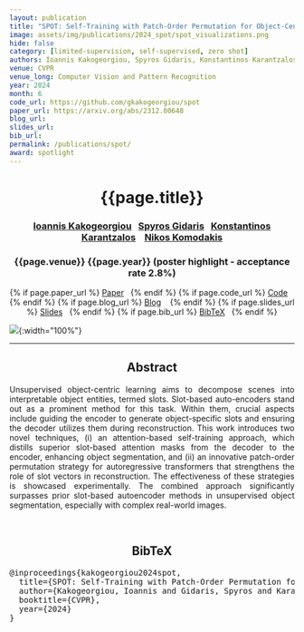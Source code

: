 ```yaml
---
layout: publication
title: "SPOT: Self-Training with Patch-Order Permutation for Object-Centric Learning with Autoregressive Transformers" 
image: assets/img/publications/2024_spot/spot_visualizations.png
hide: false
category: [limited-supervision, self-supervised, zero shot]
authors: Ioannis Kakogeorgiou, Spyros Gidaris, Konstantinos Karantzalos, and Nikos Komodakis
venue: CVPR
venue_long: Computer Vision and Pattern Recognition
year: 2024
month: 6
code_url: https://github.com/gkakogeorgiou/spot
paper_url: https://arxiv.org/abs/2312.00648
blog_url: 
slides_url: 
bib_url: 
permalink: /publications/spot/
award: spotlight
---
```


<h1 align="center"> {{page.title}} </h1>
<!-- Simple call of authors -->
<!-- <h3 align="center"> {{page.authors}} </h3> -->
<!-- Alternatively you can add links to author pages -->
<h3 align="center"> <a href="https://scholar.google.com/citations?user=B_dKcz4AAAAJ">Ioannis Kakogeorgiou</a>&nbsp;&nbsp; <a href="https://scholar.google.com/citations?user=7atfg7EAAAAJ&hl=en">Spyros Gidaris</a>&nbsp;&nbsp; <a href="http://users.ntua.gr/karank/">Konstantinos Karantzalos</a> &nbsp;&nbsp;  <a href="https://www.csd.uoc.gr/~komod/">Nikos Komodakis</a></h3>


<h3 align="center"> {{page.venue}} {{page.year}} (poster highlight - acceptance rate 2.8%) </h3>

<div align="center">
  <p>
    {% if page.paper_url %}
    <a href="{{ page.paper_url }}"><i class="far fa-file-pdf"></i> Paper</a>&nbsp;&nbsp;
    {% endif %}
    {% if page.code_url %}
    <a href="{{ page.code_url }}"><i class="fab fa-github"></i> Code</a> &nbsp;&nbsp;
    {% endif %}
    {% if page.blog_url %}
    <a href="{{ page.blog_url }}"><i class="fab fa-blogger"></i> Blog</a> &nbsp;&nbsp;
    {% endif %}
    {% if page.slides_url %}
    <a href="{{ page.slides_url }}"><i class="far fa-file-pdf"></i> Slides</a>&nbsp;&nbsp;
    {% endif %}
    {% if page.bib_url %}
    <a href="{{ page.bib_url}}"><i class="far fa-file-alt"></i> BibTeX</a>&nbsp;&nbsp;
    {% endif %}
  </p>
</div>


![](../../assets/img/publications/2024_spot/spot_visualizations.png){:width="100%"}

<hr>

<h2  align="center"> Abstract</h2>

<p align="justify">Unsupervised object-centric learning aims to decompose scenes into interpretable object entities, termed slots. Slot-based auto-encoders stand out as a prominent method for this task. Within them, crucial aspects include guiding the encoder to generate object-specific slots and ensuring the decoder utilizes them during reconstruction. This work introduces two novel techniques, (i) an attention-based self-training approach,  which distills superior slot-based attention masks from the decoder to the encoder, enhancing object segmentation, and (ii) an innovative patch-order permutation strategy for autoregressive transformers that strengthens the role of slot vectors in reconstruction. The effectiveness of these strategies is showcased experimentally. The combined approach significantly surpasses prior slot-based autoencoder methods in unsupervised object segmentation, especially with complex real-world images.</p>

<br>

<h2  align="center">BibTeX</h2>
<left>
  <pre class="bibtex-box">
@inproceedings{kakogeorgiou2024spot,
  title={SPOT: Self-Training with Patch-Order Permutation for Object-Centric Learning with Autoregressive Transformers},
  author={Kakogeorgiou, Ioannis and Gidaris, Spyros and Karantzalos, Konstantinos and Komodakis, Nikos},
  booktitle={CVPR},
  year={2024}
}</pre>
</left>

<br>
